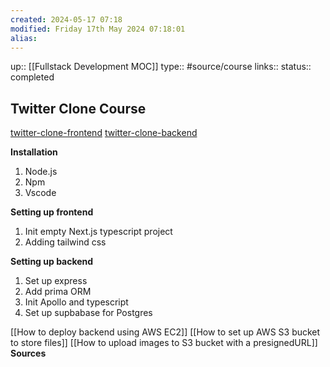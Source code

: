 ```yaml
---
created: 2024-05-17 07:18 
modified: Friday 17th May 2024 07:18:01
alias: 
---
```

up::  [[Fullstack Development MOC]]
type:: #source/course 
links::
status:: completed
## Twitter Clone Course

[twitter-clone-frontend](https://github.com/debarkamondal/twitter-clone-frontend)
[twitter-clone-backend](https://github.com/debarkamondal/twitter-clone-backend)

**Installation**

1. Node.js
2. Npm
3. Vscode

**Setting up frontend**

1. Init empty Next.js typescript project
2. Adding tailwind css

**Setting up backend**

1. Set up express
2. Add prima ORM
3. Init Apollo and typescript
4. Set up supbabase for Postgres

[[How to deploy backend using AWS EC2]]
[[How to set up AWS S3 bucket to store files]]
[[How to upload images to S3 bucket with a presignedURL]]
**Sources**